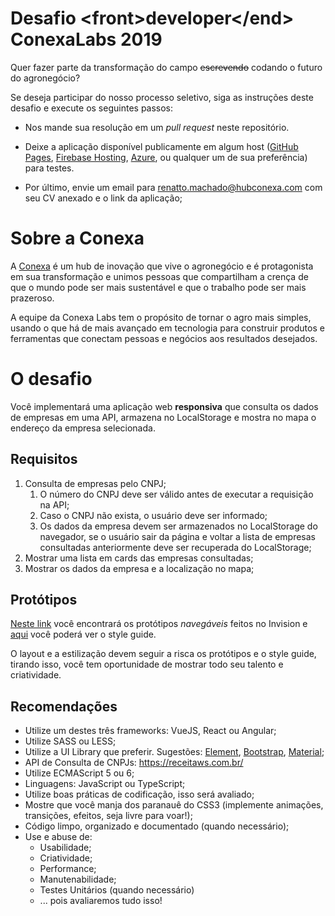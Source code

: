 # Desafio \<front>developer\</end> ConexaLabs 2019

Quer fazer parte da transformação do campo ~~escrevendo~~ codando o futuro do agronegócio?

Se deseja participar do nosso processo seletivo, siga as instruções deste desafio e execute os seguintes passos:

* Nos mande sua resolução em um *pull request* neste repositório.

* Deixe a aplicação disponível publicamente em algum host ([GitHub Pages](https://help.github.com/articles/configuring-a-publishing-source-for-github-pages/),  [Firebase Hosting](https://firebase.google.com/docs/hosting), [Azure](https://azure.microsoft.com/pt-br/services/app-service/web/), ou qualquer um de sua preferência) para testes.

* Por último, envie um email para [renatto.machado@hubconexa.com](mailto:renatto.machado@hubconexa.com) com seu CV anexado e o link da aplicação;



# Sobre a Conexa

A [Conexa](http://hubconexa.com/) é um hub de inovação que vive o agronegócio e é protagonista em sua transformação e unimos pessoas que compartilham a crença de que o mundo pode ser mais sustentável e que o trabalho pode ser mais prazeroso.

A equipe da Conexa Labs tem o propósito de tornar o agro mais simples, usando o que há de mais avançado em tecnologia para construir produtos e ferramentas que conectam pessoas e negócios aos resultados desejados.



# O desafio

Você implementará uma aplicação web **responsiva** que consulta os dados de empresas em uma API, armazena no LocalStorage e mostra no mapa o endereço da empresa selecionada.



## Requisitos

1. Consulta de empresas pelo CNPJ;
   1. O número do CNPJ deve ser válido antes de executar a requisição na API;
   2. Caso o CNPJ não exista, o usuário deve ser informado;
   3. Os dados da empresa devem ser armazenados no LocalStorage do navegador, se o usuário sair da página e voltar a lista de empresas consultadas anteriormente deve ser recuperada do LocalStorage;
2. Mostrar uma lista em cards das empresas consultadas;
3. Mostrar os dados da empresa e a localização no mapa;



## Protótipos

[Neste link](https://invis.io/Q6T6JI44FTY#/376025753_pesquisa) você encontrará os protótipos *navegáveis* feitos no Invision e [aqui](https://invis.io/Q6T6JI44FTY#/376033742_style_Guide) você poderá ver o style guide.

O layout e a estilização devem seguir a risca os protótipos e o style guide, tirando isso, você tem oportunidade de mostrar todo seu talento e criatividade.



## Recomendações

* Utilize um destes três frameworks: VueJS, React ou Angular;
* Utilize SASS ou LESS;
* Utilize a UI Library que preferir. Sugestões: [Element](https://element.eleme.io/), [Bootstrap](https://getbootstrap.com/), [Material](https://material.io/design/);
* API de Consulta de CNPJs: https://receitaws.com.br/
* Utilize ECMAScript 5 ou 6;
* Linguagens: JavaScript ou TypeScript;
* Utilize boas práticas de codificação, isso será avaliado;
* Mostre que você manja dos paranauê do CSS3 (implemente animações, transições, efeitos, seja livre para voar!);
* Código limpo, organizado e documentado (quando necessário);
* Use e abuse de:
  * Usabilidade;
  * Criatividade;
  * Performance;
  * Manutenabilidade;
  * Testes Unitários (quando necessário)
  * ... pois avaliaremos tudo isso!
